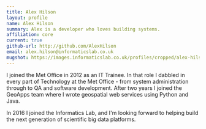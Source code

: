 ```yaml
---
title: Alex Hilson 
layout: profile
name: Alex Hilson
summary: Alex is a developer who loves building systems. 
affiliation: core
current: true
github-url: http://github.com/AlexHilson
email: alex.hilson@informaticslab.co.uk
mugshot: https://images.informaticslab.co.uk/profiles/cropped/alex-hilson.png
---
```


I joined the Met Office in 2012 as an IT Trainee. In that role I dabbled in every part of Technology at the Met Office - from system administration through to QA and software development. After two years I joined the GeoApps team where I wrote geospatial web services using Python and Java. 

In 2016 I joined the Informatics Lab, and I'm looking forward to helping build the next generation of scientific big data platforms.  
